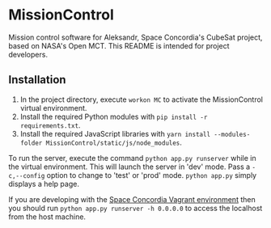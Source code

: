 # MissionControl
Mission control software for Aleksandr, Space Concordia's CubeSat project, based
on NASA's Open MCT. This README is intended for project developers.

## Installation
1. In the project directory, execute `workon MC` to activate the MissionControl
   virtual environment.
1. Install the required Python modules with `pip install -r requirements.txt`.
1. Install the required JavaScript libraries with `yarn install
--modules-folder MissionControl/static/js/node_modules`.

To run the server, execute the command `python app.py runserver` while in the
virtual environment. This will launch the server in 'dev' mode. Pass a
`-c,--config` option to change to 'test' or 'prod' mode. `python app.py` simply
displays a help page.

If you are developing with the [Space Concordia Vagrant environment](
https://github.com/spaceconcordia/vagrant) then you should run `python app.py
runserver -h 0.0.0.0` to access the localhost
from the host machine.
